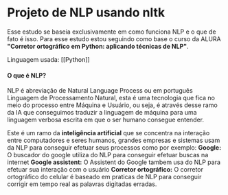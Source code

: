# Projeto de NLP usando nltk

Esse estudo se baseia exclusivamente em como funciona NLP e o que de fato é isso.
Para esse estudo estou seguindo como base o curso da ALURA **"Corretor ortográfico em Python: aplicando técnicas de NLP"**.

Linguagem usada: [[Python]]


#### O que é NLP?
NLP é abreviação de Natural Language Process ou em português Linguagem de Processamento Natural, esta é uma tecnologia que fica no meio do processo entre Máquina e Usuário, ou seja, é através desse ramo da IA que conseguimos traduzir a linguagem de máquina para uma linguagem verbosa escrita em que o ser humano consegue entender.

Este é um ramo da **inteligência artificial** que se concentra na interação entre computadores e seres humanos, grandes empresas e sistemas usam da NLP para conseguir efetuar seus processos como por exemplo:
**Google:** O buscador do google utiliza do NLP para conseguir efetuar buscas na internet
**Google assistent:** O Assistent do Google tambem usa do NLP para efetuar sua interação com o usuário 
**Corretor ortográfico:** O corretor ortográfico do celular é baseado em praticas de NLP para conseguir corrigir em tempo real as palavras digitadas erradas.

